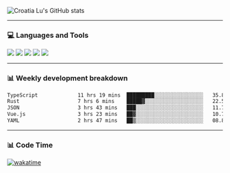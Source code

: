 ![Croatia Lu's GitHub stats](https://github-readme-stats.vercel.app/api?username=croatialu&show_icons=true&theme=transparent)

<hr>

### 💻 Languages and Tools

<code><a href="https://nodejs.org/en"><img src="https://api.iconify.design/skill-icons:nodejs-light.svg" /></a></code>
<code><a href="https://www.typescriptlang.org/"><img src="https://api.iconify.design/logos:typescript-icon.svg" /></a></code>
<code><a href="https://react.dev"><img src="https://api.iconify.design/logos:react.svg" /></a></code>
<code><a href="https://github.com/vuejs/core"><img src="https://api.iconify.design/logos:vue.svg" /></a></code> 
<code><a href="https://www.docker.com/"><img src="https://api.iconify.design/logos:docker-icon.svg" /></a></code> 

<hr>

### 📊 Weekly development breakdown

<!--START_SECTION:waka-->

```txt
TypeScript             11 hrs 19 mins  █████████░░░░░░░░░░░░░░░░   35.84 %
Rust                   7 hrs 6 mins    █████▓░░░░░░░░░░░░░░░░░░░   22.54 %
JSON                   3 hrs 43 mins   ███░░░░░░░░░░░░░░░░░░░░░░   11.78 %
Vue.js                 3 hrs 23 mins   ██▓░░░░░░░░░░░░░░░░░░░░░░   10.75 %
YAML                   2 hrs 47 mins   ██▒░░░░░░░░░░░░░░░░░░░░░░   08.82 %
```

<!--END_SECTION:waka-->

<hr>

### 📊 Code Time

[![wakatime](https://wakatime.com/badge/user/385c169e-5cb1-4640-b485-74e2af473e5d.svg)](https://wakatime.com/@croatialu)
